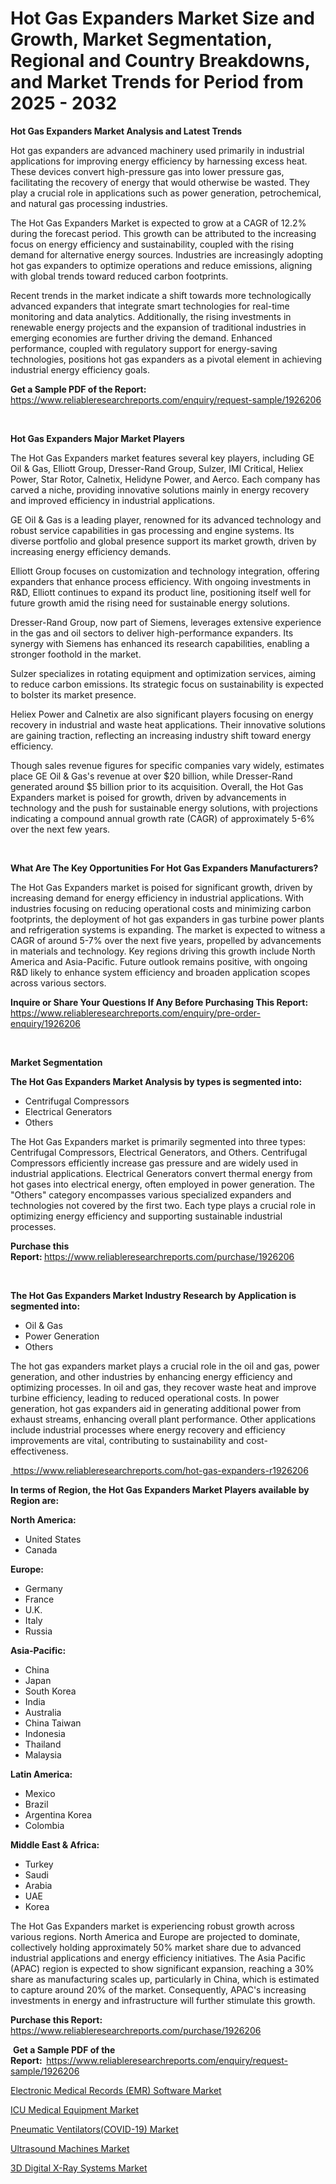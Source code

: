 <p><h1>Hot Gas Expanders Market Size and Growth, Market Segmentation, Regional and Country Breakdowns, and Market Trends for Period from 2025 -  2032</h1></p><p><strong>Hot Gas Expanders Market Analysis and Latest Trends</strong></p>
<p><p>Hot gas expanders are advanced machinery used primarily in industrial applications for improving energy efficiency by harnessing excess heat. These devices convert high-pressure gas into lower pressure gas, facilitating the recovery of energy that would otherwise be wasted. They play a crucial role in applications such as power generation, petrochemical, and natural gas processing industries.</p><p>The Hot Gas Expanders Market is expected to grow at a CAGR of 12.2% during the forecast period. This growth can be attributed to the increasing focus on energy efficiency and sustainability, coupled with the rising demand for alternative energy sources. Industries are increasingly adopting hot gas expanders to optimize operations and reduce emissions, aligning with global trends toward reduced carbon footprints.</p><p>Recent trends in the market indicate a shift towards more technologically advanced expanders that integrate smart technologies for real-time monitoring and data analytics. Additionally, the rising investments in renewable energy projects and the expansion of traditional industries in emerging economies are further driving the demand. Enhanced performance, coupled with regulatory support for energy-saving technologies, positions hot gas expanders as a pivotal element in achieving industrial energy efficiency goals.</p></p>
<p><strong>Get a Sample PDF of the Report:&nbsp;</strong> <a href="https://www.reliableresearchreports.com/enquiry/request-sample/1926206?utm_campaign=33&utm_medium=2&utm_source=Github&utm_content=ia&utm_term=28032025&utm_id=hot-gas-expanders">https://www.reliableresearchreports.com/enquiry/request-sample/1926206</a></p>
<p>&nbsp;</p>
<p><strong>Hot Gas Expanders Major Market Players</strong></p>
<p><p>The Hot Gas Expanders market features several key players, including GE Oil & Gas, Elliott Group, Dresser-Rand Group, Sulzer, IMI Critical, Heliex Power, Star Rotor, Calnetix, Helidyne Power, and Aerco. Each company has carved a niche, providing innovative solutions mainly in energy recovery and improved efficiency in industrial applications.</p><p>GE Oil & Gas is a leading player, renowned for its advanced technology and robust service capabilities in gas processing and engine systems. Its diverse portfolio and global presence support its market growth, driven by increasing energy efficiency demands.</p><p>Elliott Group focuses on customization and technology integration, offering expanders that enhance process efficiency. With ongoing investments in R&D, Elliott continues to expand its product line, positioning itself well for future growth amid the rising need for sustainable energy solutions.</p><p>Dresser-Rand Group, now part of Siemens, leverages extensive experience in the gas and oil sectors to deliver high-performance expanders. Its synergy with Siemens has enhanced its research capabilities, enabling a stronger foothold in the market.</p><p>Sulzer specializes in rotating equipment and optimization services, aiming to reduce carbon emissions. Its strategic focus on sustainability is expected to bolster its market presence.</p><p>Heliex Power and Calnetix are also significant players focusing on energy recovery in industrial and waste heat applications. Their innovative solutions are gaining traction, reflecting an increasing industry shift toward energy efficiency.</p><p>Though sales revenue figures for specific companies vary widely, estimates place GE Oil & Gas's revenue at over $20 billion, while Dresser-Rand generated around $5 billion prior to its acquisition. Overall, the Hot Gas Expanders market is poised for growth, driven by advancements in technology and the push for sustainable energy solutions, with projections indicating a compound annual growth rate (CAGR) of approximately 5-6% over the next few years.</p></p>
<p>&nbsp;</p>
<p><strong>What Are The Key Opportunities For Hot Gas Expanders Manufacturers?</strong></p>
<p><p>The Hot Gas Expanders market is poised for significant growth, driven by increasing demand for energy efficiency in industrial applications. With industries focusing on reducing operational costs and minimizing carbon footprints, the deployment of hot gas expanders in gas turbine power plants and refrigeration systems is expanding. The market is expected to witness a CAGR of around 5-7% over the next five years, propelled by advancements in materials and technology. Key regions driving this growth include North America and Asia-Pacific. Future outlook remains positive, with ongoing R&D likely to enhance system efficiency and broaden application scopes across various sectors.</p></p>
<p><strong>Inquire or Share Your Questions If Any Before Purchasing This Report:</strong> <a href="https://www.reliableresearchreports.com/enquiry/pre-order-enquiry/1926206?utm_campaign=33&utm_medium=2&utm_source=Github&utm_content=ia&utm_term=28032025&utm_id=hot-gas-expanders">https://www.reliableresearchreports.com/enquiry/pre-order-enquiry/1926206</a></p>
<p>&nbsp;</p>
<p><strong>Market Segmentation</strong></p>
<p><strong>The Hot Gas Expanders Market Analysis by types is segmented into:</strong></p>
<p><ul><li>Centrifugal Compressors</li><li>Electrical Generators</li><li>Others</li></ul></p>
<p><p>The Hot Gas Expanders market is primarily segmented into three types: Centrifugal Compressors, Electrical Generators, and Others. Centrifugal Compressors efficiently increase gas pressure and are widely used in industrial applications. Electrical Generators convert thermal energy from hot gases into electrical energy, often employed in power generation. The "Others" category encompasses various specialized expanders and technologies not covered by the first two. Each type plays a crucial role in optimizing energy efficiency and supporting sustainable industrial processes.</p></p>
<p><strong>Purchase this Report:&nbsp;</strong><a href="https://www.reliableresearchreports.com/purchase/1926206?utm_campaign=33&utm_medium=2&utm_source=Github&utm_content=ia&utm_term=28032025&utm_id=hot-gas-expanders">https://www.reliableresearchreports.com/purchase/1926206</a></p>
<p>&nbsp;</p>
<p><strong>The Hot Gas Expanders Market Industry Research by Application is segmented into:</strong></p>
<p><ul><li>Oil & Gas</li><li>Power Generation</li><li>Others</li></ul></p>
<p><p>The hot gas expanders market plays a crucial role in the oil and gas, power generation, and other industries by enhancing energy efficiency and optimizing processes. In oil and gas, they recover waste heat and improve turbine efficiency, leading to reduced operational costs. In power generation, hot gas expanders aid in generating additional power from exhaust streams, enhancing overall plant performance. Other applications include industrial processes where energy recovery and efficiency improvements are vital, contributing to sustainability and cost-effectiveness.</p></p>
<p><a href="https://www.reliableresearchreports.com/hot-gas-expanders-r1926206?utm_campaign=33&utm_medium=2&utm_source=Github&utm_content=ia&utm_term=28032025&utm_id=hot-gas-expanders">&nbsp;https://www.reliableresearchreports.com/hot-gas-expanders-r1926206</a></p>
<p><strong>In terms of Region, the Hot Gas Expanders Market Players available by Region are:</strong></p>
<p>
    <p> <strong> North America: </strong>
        <ul>
            <li>United States</li>
            <li>Canada</li>
        </ul>
        </p> 
    <p> <strong> Europe: </strong>
        <ul>
            <li>Germany</li>
            <li>France</li>
            <li>U.K.</li>
            <li>Italy</li>
            <li>Russia</li>
        </ul>
        </p> 
    <p> <strong> Asia-Pacific: </strong>
        <ul>
            <li>China</li>
            <li>Japan</li>
            <li>South Korea</li>
            <li>India</li>
            <li>Australia</li>
            <li>China Taiwan</li>
            <li>Indonesia</li>
            <li>Thailand</li>
            <li>Malaysia</li>
        </ul>
        </p> 
    <p> <strong> Latin America: </strong>
        <ul>
            <li>Mexico</li>
            <li>Brazil</li>
            <li>Argentina Korea</li>
            <li>Colombia</li>
        </ul>
        </p> 
    <p> <strong> Middle East & Africa: </strong>
        <ul>
            <li>Turkey</li>
            <li>Saudi</li>
            <li>Arabia</li>
            <li>UAE</li>
            <li>Korea</li>
        </ul>
    </p>
    </p>
<p><p>The Hot Gas Expanders market is experiencing robust growth across various regions. North America and Europe are projected to dominate, collectively holding approximately 50% market share due to advanced industrial applications and energy efficiency initiatives. The Asia Pacific (APAC) region is expected to show significant expansion, reaching a 30% share as manufacturing scales up, particularly in China, which is estimated to capture around 20% of the market. Consequently, APAC's increasing investments in energy and infrastructure will further stimulate this growth.</p></p>
<p><strong>Purchase this Report: </strong><a href="https://www.reliableresearchreports.com/purchase/1926206?utm_campaign=33&utm_medium=2&utm_source=Github&utm_content=ia&utm_term=28032025&utm_id=hot-gas-expanders">https://www.reliableresearchreports.com/purchase/1926206</a></p>
<p>&nbsp;<strong>Get a Sample PDF of the Report:&nbsp;&nbsp;</strong><a href="https://www.reliableresearchreports.com/enquiry/request-sample/1926206?utm_campaign=33&utm_medium=2&utm_source=Github&utm_content=ia&utm_term=28032025&utm_id=hot-gas-expanders">https://www.reliableresearchreports.com/enquiry/request-sample/1926206</a></p>
<p><strong></strong></p>
<p><p><a href="https://github.com/lateshab69/Market-Research-Report-List-1/blob/main/electronic-medical-records-emr-software-market.md?utm_campaign=33&utm_medium=2&utm_source=Github&utm_content=ia&utm_term=28032025&utm_id=hot-gas-expanders">Electronic Medical Records (EMR) Software Market</a></p><p><a href="https://github.com/darenph8er/Market-Research-Report-List-1/blob/main/icu-medical-equipment-market.md?utm_campaign=33&utm_medium=2&utm_source=Github&utm_content=ia&utm_term=28032025&utm_id=hot-gas-expanders">ICU Medical Equipment Market</a></p><p><a href="https://github.com/hedbomkrahe/Market-Research-Report-List-1/blob/main/pneumatic-ventilatorscovid-19-market.md?utm_campaign=33&utm_medium=2&utm_source=Github&utm_content=ia&utm_term=28032025&utm_id=hot-gas-expanders">Pneumatic Ventilators(COVID-19) Market</a></p><p><a href="https://github.com/rosalinebhakta48/Market-Research-Report-List-1/blob/main/ultrasound-machines-market.md?utm_campaign=33&utm_medium=2&utm_source=Github&utm_content=ia&utm_term=28032025&utm_id=hot-gas-expanders">Ultrasound Machines Market</a></p><p><a href="https://github.com/ElviraLeka1962/Market-Research-Report-List-1/blob/main/3d-digital-x-ray-systems-market.md?utm_campaign=33&utm_medium=2&utm_source=Github&utm_content=ia&utm_term=28032025&utm_id=hot-gas-expanders">3D Digital X-Ray Systems Market</a></p></p>